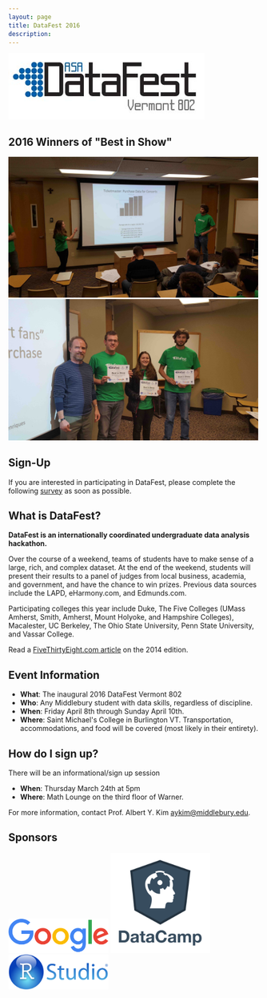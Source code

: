 ```yaml
---
layout: page
title: DataFest 2016
description: 
---
```





![alt text](datafest.jpg)


## 2016 Winners of "Best in Show"

<img src="20160410_145946.jpg" alt="Drawing" style="width: 500px;"/><img src="20160410_162653.jpg" alt="Drawing" style="width: 500px;"/>



## Sign-Up

If you are interested in participating in DataFest, please complete the 
following 
[survey](https://docs.google.com/forms/d/1bJ8UDBZxCcUK22Z0Ivt4tRgkoeXPQnCzq-4UN2oltn4/edit?usp=drive_web)
as soon as possible.





## What is DataFest?

**DataFest is an internationally coordinated undergraduate data analysis hackathon.**

Over the course of a weekend, teams of students have to make sense of a large, 
rich, and complex dataset. At the end of the weekend, students will present 
their results to a panel of judges from local business, academia, and 
government, and have the chance to win prizes. Previous data sources include the
LAPD, eHarmony.com, and Edmunds.com.

Participating colleges this year include Duke, The Five Colleges (UMass Amherst,
Smith, Amherst, Mount Holyoke, and Hampshire Colleges), Macalester, UC Berkeley,
The Ohio State University, Penn State University, and Vassar College.

Read a <a href="http://fivethirtyeight.com/datalab/the-students-most-likely-to-take-our-jobs/"
target="_blank">FiveThirtyEight.com article</a> on the 2014 edition.





## Event Information

* **What**: The inaugural 2016 DataFest Vermont 802
* **Who**: Any Middlebury student with data skills, regardless of discipline.
* **When**: Friday April 8th through Sunday April 10th.
* **Where**: Saint Michael's College in Burlington VT. Transportation,
accommodations, and food will be covered (most likely in their entirety).





## How do I sign up?

There will be an informational/sign up session

* **When**: Thursday March 24th at 5pm
* **Where**: Math Lounge on the third floor of Warner.

For more information, contact Prof. Albert Y. Kim <a href="mailto:aykim@middlebury.edu">aykim@middlebury.edu</a>.



## Sponsors

<img src="sponsors/google.png" alt="Drawing" style="width: 200px;"/>
<img src="sponsors/datacamp.png" alt="Drawing" style="width: 200px;"/>
<img src="sponsors/Rstudio.png" alt="Drawing" style="width: 200px;"/>
